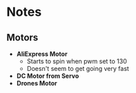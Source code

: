 # Notes

## Motors

* **AliExpress Motor**
  * Starts to spin when pwm set to 130
  * Doesn't seem to get going very fast
* **DC Motor from Servo**
* **Drones Motor**  
